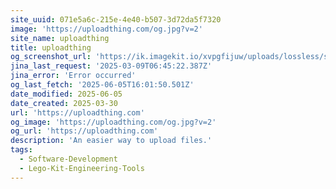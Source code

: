 ```yaml
---
site_uuid: 071e5a6c-215e-4e40-b507-3d72da5f7320
image: 'https://uploadthing.com/og.jpg?v=2'
site_name: uploadthing
title: uploadthing
og_screenshot_url: 'https://ik.imagekit.io/xvpgfijuw/uploads/lossless/screenshots/20250605_uploadthing_og_screenshot.jpeg'
jina_last_request: '2025-03-09T06:45:22.387Z'
jina_error: 'Error occurred'
og_last_fetch: '2025-06-05T16:01:50.501Z'
date_modified: 2025-06-05
date_created: 2025-03-30
url: 'https://uploadthing.com'
og_image: 'https://uploadthing.com/og.jpg?v=2'
og_url: 'https://uploadthing.com'
description: 'An easier way to upload files.'
tags:
  - Software-Development
  - Lego-Kit-Engineering-Tools
---
```


